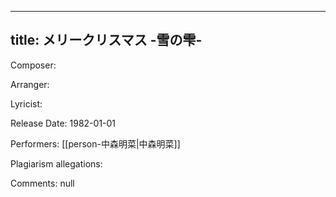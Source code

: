
---
title: メリークリスマス -雪の雫-
---
Composer: 

Arranger: 

Lyricist: 

Release Date: 1982-01-01

Performers: [[person-中森明菜|中森明菜]]

Plagiarism allegations:


Comments:
null

